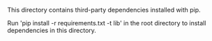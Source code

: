This directory contains third-party dependencies installed with pip.

Run 'pip install -r requirements.txt -t lib' in the root directory to install dependencies in this directory.
